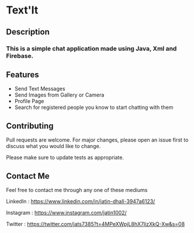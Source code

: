 # Text'It

## Description
### This is a simple chat application made using Java, Xml and Firebase.

## Features
- Send Text Messages
- Send Images from Gallery or Camera
- Profile Page
- Search for registered people you know to start chatting with them

## Contributing
Pull requests are welcome. For major changes, please open an issue first to discuss what you would like to change.

Please make sure to update tests as appropriate.

## Contact Me

Feel free to contact me through any one of these mediums

LinkedIn : https://www.linkedin.com/in/jatin-dhall-3947a6123/

Instagram : https://www.instagram.com/jatin1002/

Twitter : https://twitter.com/jats7385?t=4MPeXWpjL8hX7lizXkQ-Xw&s=08
